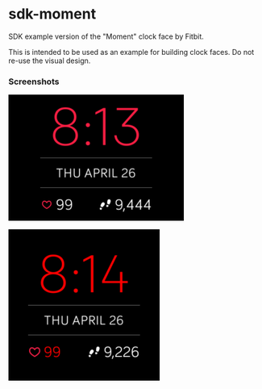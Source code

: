 # sdk-moment

SDK example version of the "Moment" clock face by Fitbit.

This is intended to be used as an example for building clock faces. Do not
re-use the visual design.

### Screenshots

![](screenshots/Moment-Ionic.png)

![](screenshots/Moment-Versa.png)